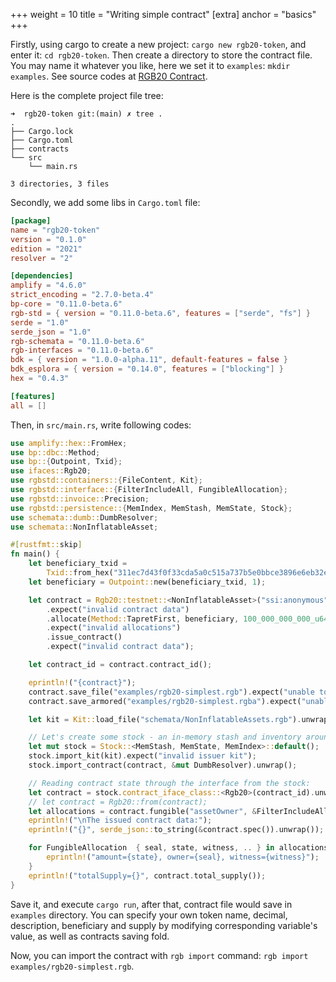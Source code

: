 +++
weight = 10
title = "Writing simple contract"
[extra]
anchor = "basics"
+++

Firstly, using cargo to create a new project: `cargo new rgb20-token`, and enter
it: `cd rgb20-token`. Then create a directory to store the contract file. You may
name it whatever you like, here we set it to `examples`: `mkdir examples`.
See source codes at [RGB20 Contract](https://github.com/bitlightlabs/bitlight-rgb20-contract).

Here is the complete project file tree:

```
➜  rgb20-token git:(main) ✗ tree .
.
├── Cargo.lock
├── Cargo.toml
├── contracts
└── src
    └── main.rs

3 directories, 3 files
```

Secondly, we add some libs in `Cargo.toml` file:

```toml
[package]
name = "rgb20-token"
version = "0.1.0"
edition = "2021"
resolver = "2"

[dependencies]
amplify = "4.6.0"
strict_encoding = "2.7.0-beta.4"
bp-core = "0.11.0-beta.6"
rgb-std = { version = "0.11.0-beta.6", features = ["serde", "fs"] }
serde = "1.0"
serde_json = "1.0"
rgb-schemata = "0.11.0-beta.6"
rgb-interfaces = "0.11.0-beta.6"
bdk = { version = "1.0.0-alpha.11", default-features = false }
bdk_esplora = { version = "0.14.0", features = ["blocking"] }
hex = "0.4.3"

[features]
all = []

```

Then, in `src/main.rs`, write following codes:

```rust
use amplify::hex::FromHex;
use bp::dbc::Method;
use bp::{Outpoint, Txid};
use ifaces::Rgb20;
use rgbstd::containers::{FileContent, Kit};
use rgbstd::interface::{FilterIncludeAll, FungibleAllocation};
use rgbstd::invoice::Precision;
use rgbstd::persistence::{MemIndex, MemStash, MemState, Stock};
use schemata::dumb::DumbResolver;
use schemata::NonInflatableAsset;

#[rustfmt::skip]
fn main() {
    let beneficiary_txid = 
        Txid::from_hex("311ec7d43f0f33cda5a0c515a737b5e0bbce3896e6eb32e67db0e868a58f4150").unwrap();
    let beneficiary = Outpoint::new(beneficiary_txid, 1);

    let contract = Rgb20::testnet::<NonInflatableAsset>("ssi:anonymous","TEST", "Test asset", None, Precision::CentiMicro)
        .expect("invalid contract data")
        .allocate(Method::TapretFirst, beneficiary, 100_000_000_000_u64)
        .expect("invalid allocations")
        .issue_contract()
        .expect("invalid contract data");

    let contract_id = contract.contract_id();

    eprintln!("{contract}");
    contract.save_file("examples/rgb20-simplest.rgb").expect("unable to save contract");
    contract.save_armored("examples/rgb20-simplest.rgba").expect("unable to save armored contract");

    let kit = Kit::load_file("schemata/NonInflatableAssets.rgb").unwrap().validate().unwrap();

    // Let's create some stock - an in-memory stash and inventory around it:
    let mut stock = Stock::<MemStash, MemState, MemIndex>::default();
    stock.import_kit(kit).expect("invalid issuer kit");
    stock.import_contract(contract, &mut DumbResolver).unwrap();

    // Reading contract state through the interface from the stock:
    let contract = stock.contract_iface_class::<Rgb20>(contract_id).unwrap();
    // let contract = Rgb20::from(contract);
    let allocations = contract.fungible("assetOwner", &FilterIncludeAll).unwrap();
    eprintln!("\nThe issued contract data:");
    eprintln!("{}", serde_json::to_string(&contract.spec()).unwrap());

    for FungibleAllocation  { seal, state, witness, .. } in allocations {
        eprintln!("amount={state}, owner={seal}, witness={witness}");
    }
    eprintln!("totalSupply={}", contract.total_supply());
}


```

Save it, and execute `cargo run`, after that, contract file would save in
`examples` directory. You can specify your own token name, decimal,
description, beneficiary and supply by modifying corresponding variable's value,
as well as contracts saving fold.

Now, you can import the contract with `rgb import` command:
`rgb import examples/rgb20-simplest.rgb`.
